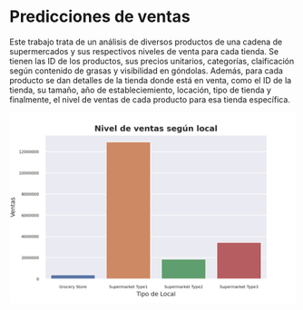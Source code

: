 # Predicciones de ventas
Este trabajo trata de un análisis de diversos productos de una cadena de supermercados y sus respectivos niveles de venta para cada tienda. Se tienen las ID de los productos, sus precios unitarios, categorías, claificación según contenido de grasas y visibilidad en góndolas. Además, para cada producto se dan detalles de la tienda donde está en venta, como el ID de la tienda, su tamaño, año de estableciemiento, locación, tipo de tienda y finalmente, el nivel de ventas de cada producto para esa tienda específica.

![Visualización](nivel-ventas-segun-local.png)

